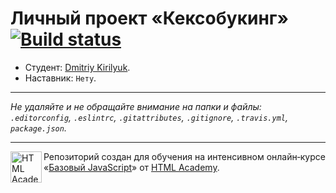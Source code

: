 # Личный проект «Кексобукинг» [![Build status][travis-image]][travis-url]

* Студент: [Dmitriy Kirilyuk](https://up.htmlacademy.ru/javascript/9/user/93651).
* Наставник: `Нету`.

---

_Не удаляйте и не обращайте внимание на папки и файлы:_<br>
_`.editorconfig`, `.eslintrc`, `.gitattributes`, `.gitignore`, `.travis.yml`, `package.json`._

---

<a href="https://htmlacademy.ru/intensive/javascript"><img align="left" width="50" height="50" title="HTML Academy" src="https://up.htmlacademy.ru/static/img/intensive/javascript/logo-for-github.svg"></a>

Репозиторий создан для обучения на интенсивном онлайн‑курсе «[Базовый JavaScript](https://htmlacademy.ru/intensive/javascript)» от [HTML Academy](https://htmlacademy.ru).

[travis-image]: https://travis-ci.org/htmlacademy-javascript/93651-keksobooking.svg?branch=master
[travis-url]: https://travis-ci.org/htmlacademy-javascript/93651-keksobooking
